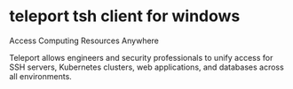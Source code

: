 ﻿# teleport tsh client for windows

Access Computing Resources Anywhere

Teleport allows engineers and security professionals to unify access
for SSH servers, Kubernetes clusters, web applications, and databases
across all environments.
